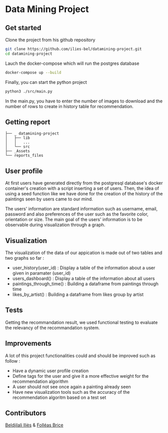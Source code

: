 # Data Mining Project

## Get started

Clone the project from his github repository

```sh
git clone https://github.com/ilies-bel/datamining-project.git
cd datamining-project
```

Lauch the docker-compose which will run the postgres database

```sh
docker-compose up --build
```
Finally, you can start the python project

```sh
python3 ./src/main.py
```

In the main.py, you have to enter the number of images to download and the number of rows to create in history table for recommendation.

## Getting report

```
├── _ datamining-project
│   ├── lib
│   │   ...
│   └── src
├── _Assets
└── reports_files
```

## User profile

At first users have generated directly from the postgresql database's docker container's creation with a script inserting a set of users. Then, the idea of using a seed function like we have done for the creation of the history of the paintings seen by users came to our mind.

The users' information are standard information such as username, email, password and also preferences of the user such as the favorite color, orientation or size.
The main goal of the users' information is to be observable during visualization through a graph.

## Visualization

The visualization of the data of our appication is made out of two tables and two graphs so far :

- user_history(user_id) : Display a table of the information about a user given in paramater (user_id)
- users_dashboard() :  Display a table of the information about all users
- paintings_through_time() : Building a dataframe from paintings through time
- likes_by_artist() : Building a dataframe from likes group by artist

## Tests

Getting the recommandation result, we used functional testing to evaluate the relevancy of the recommandation system.

## Improvements

A lot of this project functionalities could and should be improved such as follow :

- Have a dynamic user profile creation
- Define tags for the user and give it a more effective weight for the recommendation algorithm
- A user should not see once again a painting already seen
- Have new visualization tools such as the accuracy of the recommendation algoritm based on a test set

## Contributors

[Beldjilali Iliès](https://github.com/ilies-bel) & [Folléas Brice](https://github.com/AmazingBrice)
